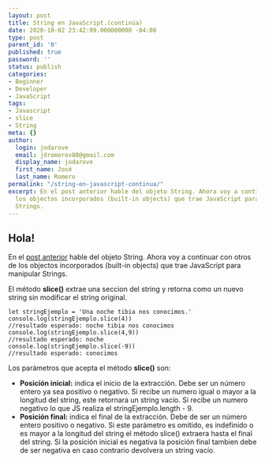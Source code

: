 ```yaml
---
layout: post
title: String en JavaScript.(continúa)
date: 2020-10-02 23:42:09.000000000 -04:00
type: post
parent_id: '0'
published: true
password: ''
status: publish
categories:
- Beginner
- Developer
- JavaScript
tags:
- Javascript
- slice
- String
meta: {}
author:
  login: jodarove
  email: jdromerov88@gmail.com
  display_name: jodarove
  first_name: José
  last_name: Romero
permalink: "/string-en-javascript-continua/"
excerpt: En el post anterior hable del objeto String. Ahora voy a continuar con otros  de
  los objectos incorporados (built-in objects) que trae JavaScript para manipular
  Strings.
---
```

<!-- wp:heading {"align":"center"} -->

## Hola!

<!-- /wp:heading -->

<!-- wp:paragraph -->

En el [post anterior](https://blog.josedromero.com/string-en-javascript/) hable del objeto String. Ahora voy a continuar con otros de los objectos incorporados (built-in objects) que trae JavaScript para manipular Strings.

<!-- /wp:paragraph -->

<!-- wp:paragraph -->

El método **slice()** extrae una seccion del string y retorna como un nuevo string sin modificar el string original.

<!-- /wp:paragraph -->

<!-- wp:code -->

```
let stringEjemplo = 'Una noche tibia nos conocimos.'
console.log(stringEjemplo.slice(4))
//resultado esperado: noche tibia nos conocimos
console.log(stringEjemplo.slice(4,9))
//resultado esperado: noche
console.log(stringEjemplo.slice(-9))
//resultado esperado: conocimos
```

<!-- /wp:code -->

<!-- wp:paragraph -->

Los parámetros que acepta el método **slice()** son:

<!-- /wp:paragraph -->

<!-- wp:list -->

- **Posición inicial:** indica el inicio de la extracción. Debe ser un número entero ya sea positivo o negativo. Si recibe un numero igual o mayor a la longitud del string, este retornara un string vacío. Si recibe un numero negativo lo que JS realiza el stringEjemplo.length - 9.
- **Posición final:** indica el final de la extracción. Debe de ser un número entero positivo o negativo. Si este parámetro es omitido, es indefinido o es mayor a la longitud del string el método slice() extraera hasta el final del string. Si la posición inicial es negativa la posición final tambien debe de ser negativa en caso contrario devolvera un string vacío.

<!-- /wp:list -->

<!-- wp:paragraph -->

<!-- /wp:paragraph -->

